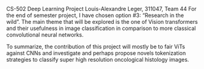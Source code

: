 CS-502 Deep Learning Project
Louis-Alexandre Leger, 311047, Team 44
For the end of semester project, I have chosen option #3: “Research in the wild”. The
main theme that will be explored is the one of Vision transformers and their usefulness in image
classification in comparison to more classical convolutional neural networks.

To summarize, the contribution of this project will mostly be to fair ViTs against CNNs and
investigate and perhaps propose novels tokenization strategies to classify super high resolution
oncological histology images.

